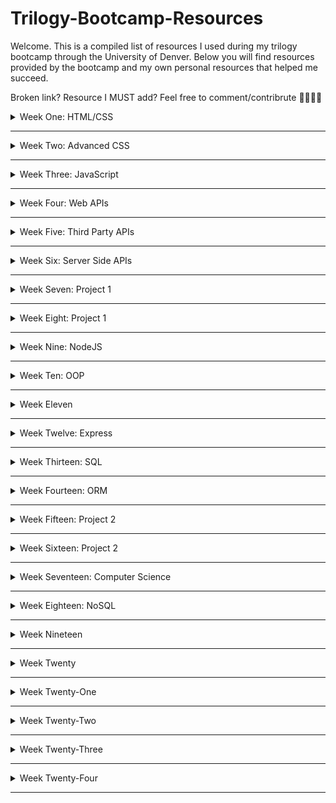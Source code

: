 # Trilogy-Bootcamp-Resources
Welcome. This is a compiled list of resources I used during my trilogy bootcamp through the University of Denver. Below you will find resources provided by the bootcamp and my own personal resources that helped me succeed.

Broken link? Resource I MUST add? Feel free to comment/contribrute 💖👩🏻‍💻

<details closed>
 <summary>Week One: HTML/CSS</summary>
  
ENTER STUFF HERE
 
 <details closed>
 <summary> Homework Resources</summary>
  
[Horiseon Accessibility Project](https://github.com/laurelthorburn/Horiseon-Accessibility-Project)
  
 </details>
 
</details>

<hr>

<details closed>
 <summary>Week Two: Advanced CSS</summary>
  
 ENTER STUFF HERE
 
 <details closed>
 <summary> Homework Resources</summary>
 Laurel's Homework:
  
 </details>
</details>
<hr>

<details closed>
 <summary>Week Three: JavaScript</summary>
  
 ENTER STUFF HERE
 
 <details closed>
 <summary> Homework Resources</summary>
 Laurel's Homework:
  
 </details>
</details>
<hr>

<details closed>
 <summary>Week Four: Web APIs</summary>
  
  
 ENTER STUFF HERE
 
 <details closed>
 <summary> Homework Resources</summary>
 Laurel's Homework:
  
 </details>
 <hr>

</details>
<hr>

<details closed>
 <summary>Week Five: Third Party APIs</summary>
  
  
 ENTER STUFF HERE
 
 <details closed>
 <summary> Homework Resources</summary>
 Laurel's Homework:
  
 </details>
</details>
<hr>

<details closed>
 <summary>Week Six: Server Side APIs</summary>
  
  
 ENTER STUFF HERE
 
 <details closed>
 <summary> Homework Resources</summary>
 Laurel's Homework:
  
 </details>
</details>
<hr>

<details closed>
 <summary>Week Seven: Project 1</summary>
  
  
 ENTER STUFF HERE
 
 <details closed>
 <summary> Homework Resources</summary>
 Laurel's Homework:
  
 </details>
</details>
<hr>

<details closed>
 <summary>Week Eight: Project 1</summary>
  
  
 ENTER STUFF HERE
 
 <details closed>
 <summary> Homework Resources</summary>
 Laurel's Homework:
  
 </details>
</details>
<hr>

<details closed>
 <summary>Week Nine: NodeJS</summary>
  
  
 ENTER STUFF HERE
 
 <details closed>
 <summary> Homework Resources</summary>
 Laurel's Homework:
  
 </details>
</details>
<hr>

<details closed>
 <summary>Week Ten: OOP</summary>
  
  
 ENTER STUFF HERE
 
 <details closed>
 <summary> Homework Resources</summary>
 Laurel's Homework:
  
 </details>
</details>
<hr>

<details closed>
 <summary>Week Eleven</summary>
  
  
 ENTER STUFF HERE
 
 <details closed>
 <summary> Homework Resources</summary>
 Laurel's Homework:
  
 </details>
</details>
<hr>

<details closed>
 <summary>Week Twelve: Express</summary>
  
  
 ENTER STUFF HERE
 
 <details closed>
 <summary> Homework Resources</summary>
 Laurel's Homework:
  
 </details>
</details>
<hr>

<details closed>
 <summary>Week Thirteen: SQL</summary>
  
  
 ENTER STUFF HERE
 
 <details closed>
 <summary> Homework Resources</summary>
 Laurel's Homework:
  
 </details>
</details>
<hr>

<details closed>
 <summary>Week Fourteen: ORM</summary>
  
  
 ENTER STUFF HERE
 
 <details closed>
 <summary> Homework Resources</summary>
 Laurel's Homework:
  
 </details>
</details>
<hr>

<details closed>
 <summary>Week Fifteen: Project 2</summary>
  
  
 ENTER STUFF HERE
 
 <details closed>
 <summary> Homework Resources</summary>
 Laurel's Homework:
  
 </details>
</details>
<hr>

<details closed>
 <summary>Week Sixteen: Project 2</summary>
  
 ENTER STUFF HERE
 
 <details closed>
 <summary> Homework Resources</summary>
 Laurel's Homework:
  
 </details>
</details>
<hr>

<details closed>
 <summary>Week Seventeen: Computer Science</summary>
  
  
 ENTER STUFF HERE
 
 <details closed>
 <summary> Homework Resources</summary>
 Laurel's Homework:
  
 </details>
</details>
<hr>

<details closed>
 <summary>Week Eighteen: NoSQL</summary>
  
 ENTER STUFF HERE
 
 <details closed>
 <summary> Homework Resources</summary>
 Laurel's Homework:
  
 </details>
</details>
<hr>

<details closed>
 <summary>Week Nineteen</summary>
  
  
 ENTER STUFF HERE
 
 <details closed>
 <summary> Homework Resources</summary>
 Laurel's Homework:
  
 </details>
</details>
<hr>

<details closed>
 <summary>Week Twenty</summary>
  
  
 ENTER STUFF HERE
 
 <details closed>
 <summary> Homework Resources</summary>
 Laurel's Homework:
  
 </details>
</details>
<hr>

<details closed>
 <summary>Week Twenty-One</summary>
  
  
 ENTER STUFF HERE
 
 <details closed>
 <summary> Homework Resources</summary>
 Laurel's Homework:
  
 </details>
</details>
<hr>

<details closed>
 <summary>Week Twenty-Two</summary>
  
 ENTER STUFF HERE
 
 <details closed>
 <summary> Homework Resources</summary>
 Laurel's Homework:
  
 </details>
</details>
<hr>

<details closed>
 <summary>Week Twenty-Three</summary>
  
  
 ENTER STUFF HERE
 
 <details closed>
 <summary> Homework Resources</summary>
 Laurel's Homework:
  
 </details>
</details>
<hr>

<details closed>
 <summary>Week Twenty-Four</summary>
  
 ENTER STUFF HERE
 
 <details closed>
 <summary> Homework Resources</summary>
 Laurel's Homework:
  
 </details>
</details>
<hr>
